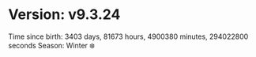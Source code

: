 # Version: v9.3.24
Time since birth: 3403 days, 81673 hours, 4900380 minutes, 294022800 seconds
Season: Winter ❄️
